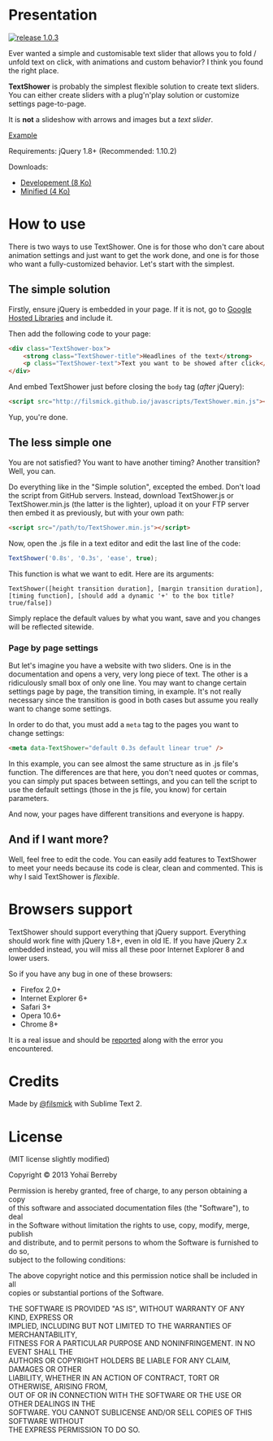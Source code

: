 Presentation
====
[![release 1.0.3](http://b.repl.ca/v1/release-1.0.3-green.png)](https://github.com/filsmick/TextShower/releases/latest)

Ever wanted a simple and customisable text slider that allows you to fold / unfold text on click, with animations and custom behavior? I think you found the right place.

**TextShower** is probably the simplest flexible solution to create text sliders. You can either create sliders with a plug'n'play solution or customize settings page-to-page.

It is **not** a slideshow with arrows and images but a *text slider*.

[Example](http://filsmick.github.io/TextShower/)

Requirements: jQuery 1.8+ (Recommended: 1.10.2)

Downloads:  
- [Developement (8 Ko)](https://github.com/filsmick/TextShower/releases/download/v1.0.3/TextShower.js)  
- [Minified (4 Ko)](https://github.com/filsmick/TextShower/releases/download/v1.0.3/TextShower.min.js)

How to use
====

There is two ways to use TextShower. One is for those who don't care about animation settings and just want to get the work done, and one is for those who want a fully-customized behavior. Let's start with the simplest.

## The simple solution

Firstly, ensure jQuery is embedded in your page. If it is not, go to [Google Hosted Libraries](https://developers.google.com/speed/libraries/devguide#jquery) and include it.

Then add the following code to your page:
``` html
<div class="TextShower-box"> 
	<strong class="TextShower-title">Headlines of the text</strong> 
	<p class="TextShower-text">Text you want to be showed after click</p>
</div>
```
And embed TextShower just before closing the `body` tag (*after* jQuery):

``` html
<script src="http://filsmick.github.io/javascripts/TextShower.min.js"></script>
```

Yup, you're done.


## The less simple one

You are not satisfied? You want to have another timing? Another transition? Well, you can.

Do everything like in the "Simple solution", excepted the embed. Don't load the script from GitHub servers. Instead, download TextShower.js or TextShower.min.js (the latter is the lighter), upload it on your FTP server then embed it as previously, but with your own path:  
```html
<script src="/path/to/TextShower.min.js"></script>
```
Now, open the .js file in a text editor and edit the last line of the code:

``` javascript
TextShower('0.8s', '0.3s', 'ease', true);
```

This function is what we want to edit. Here are its arguments:

```
TextShower([height transition duration], [margin transition duration], [timing function], [should add a dynamic '+' to the box title? true/false])
```
Simply replace the default values by what you want, save and you changes will be reflected sitewide.


### Page by page settings

But let's imagine you have a website with two sliders. One is in the documentation and opens a very, very long piece of text. The other is a ridiculously small box of only one line. You may want to change certain settings page by page, the transition timing, in example. It's not really necessary since the transition is good in both cases but assume you really want to change some settings.

In order to do that, you must add a `meta` tag to the pages you want to change settings:

```html
<meta data-TextShower="default 0.3s default linear true" />
```
In this example, you can see almost the same structure as in .js file's function. The differences are that here, you don't need quotes or commas, you can simply put spaces between settings, and you can tell the script to use the default settings (those in the js file, you know) for certain parameters.

And now, your pages have different transitions and everyone is happy.

## And if I want more?

Well, feel free to edit the code. You can easily add features to TextShower to meet your needs because its code is clear, clean and commented.  This is why I said TextShower is *flexible*.

Browsers support
====

TextShower should support everything that jQuery support. Everything should work fine with jQuery 1.8+, even in old IE. If you have jQuery 2.x embedded instead, you will miss all these poor Internet Explorer 8 and lower users.

So if you have any bug in one of these browsers:

* Firefox 2.0+
* Internet Explorer 6+
* Safari 3+
* Opera 10.6+
* Chrome 8+ 

It is a real issue and should be [reported](https://github.com/filsmick/TextShower/issues/new) along with the error you encountered.


Credits
====

Made by [@filsmick](github.com/filsmick/) with Sublime Text 2.


License
====

(MIT license slightly modified)

Copyright © 2013 Yohaï Berreby

Permission is hereby granted, free of charge, to any person obtaining a copy  
of this software and associated documentation files (the "Software"), to deal  
in the Software without limitation the rights to use, copy, modify, merge, publish  
and distribute, and to permit persons to whom the Software is furnished to do so,  
subject to the following conditions:

The above copyright notice and this permission notice shall be included in all  
copies or substantial portions of the Software.

THE SOFTWARE IS PROVIDED "AS IS", WITHOUT WARRANTY OF ANY KIND, EXPRESS OR  
IMPLIED, INCLUDING BUT NOT LIMITED TO THE WARRANTIES OF MERCHANTABILITY,  
FITNESS FOR A PARTICULAR PURPOSE AND NONINFRINGEMENT. IN NO EVENT SHALL THE  
AUTHORS OR COPYRIGHT HOLDERS BE LIABLE FOR ANY CLAIM, DAMAGES OR OTHER  
LIABILITY, WHETHER IN AN ACTION OF CONTRACT, TORT OR OTHERWISE, ARISING FROM,  
OUT OF OR IN CONNECTION WITH THE SOFTWARE OR THE USE OR OTHER DEALINGS IN THE  
SOFTWARE. YOU CANNOT SUBLICENSE AND/OR SELL COPIES OF THIS SOFTWARE WITHOUT  
THE EXPRESS PERMISSION TO DO SO.
